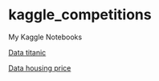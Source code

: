# kaggle_competitions
My Kaggle Notebooks 

[Data titanic](https://www.kaggle.com/competitions/titanic/data)

[Data housing price](https://www.kaggle.com/competitions/house-prices-advanced-regression-techniques/data)
